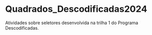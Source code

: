 # Quadrados_Descodificadas2024
Atividades sobre seletores desenvolvida na trilha 1 do Programa Descodificadas. 
